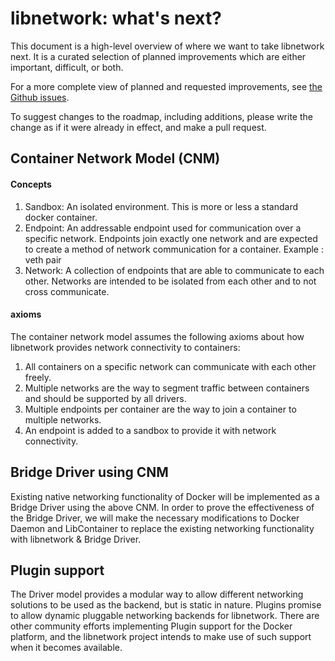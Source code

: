# libnetwork: what's next?

This document is a high-level overview of where we want to take libnetwork next.
It is a curated selection of planned improvements which are either important, difficult, or both.

For a more complete view of planned and requested improvements, see [the Github issues](https://github.com/docker/libnetwork/issues).

To suggest changes to the roadmap, including additions, please write the change as if it were already in effect, and make a pull request.

## Container Network Model (CNM)

#### Concepts

1. Sandbox: An isolated environment. This is more or less a standard docker container.
2. Endpoint: An addressable endpoint used for communication over a specific network. Endpoints join exactly one network and are expected to create a method of network communication for a container. Example : veth pair
3. Network: A collection of endpoints that are able to communicate to each other. Networks are intended to be isolated from each other and to not cross communicate.

#### axioms
The container network model assumes the following axioms about how libnetwork provides network connectivity to containers:

1. All containers on a specific network can communicate with each other freely.
2. Multiple networks are the way to segment traffic between containers and should be supported by all drivers.
3. Multiple endpoints per container are the way to join a container to multiple networks.
4. An endpoint is added to a sandbox to provide it with network connectivity.

## Bridge Driver using CNM
Existing native networking functionality of Docker will be implemented as a Bridge Driver using the above CNM.  In order to prove the effectiveness of the Bridge Driver, we will make the necessary  modifications to Docker Daemon and LibContainer to replace the existing networking functionality with libnetwork & Bridge Driver.

## Plugin support
The Driver model provides a modular way to allow different networking solutions to be used as the backend, but is static in nature. 
Plugins promise to allow dynamic pluggable networking backends for libnetwork.
There are other community efforts implementing Plugin support for the Docker platform, and the libnetwork project intends to make use of such support when it becomes available.

